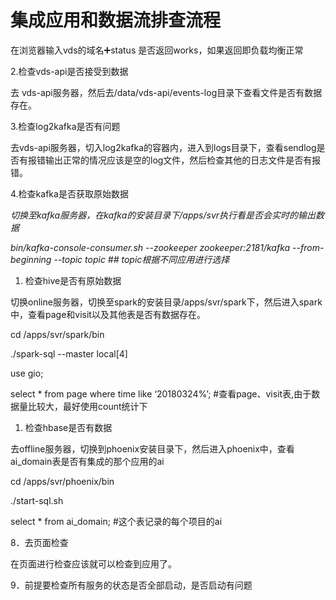 # 集成应用和数据流排查流程

在浏览器输入vds的域名➕status 是否返回works，如果返回即负载均衡正常

2.检查vds-api是否接受到数据

去 vds-api服务器，然后去/data/vds-api/events-log目录下查看文件是否有数据存在。

3.检查log2kafka是否有问题

去vds-api服务器，切入log2kafka的容器内，进入到logs目录下，查看sendlog是否有报错输出正常的情况应该是空的log文件，然后检查其他的日志文件是否有报错。

4.检查kafka是否获取原始数据

_切换至kafka服务器，在kafka的安装目录下/apps/svr执行看是否会实时的输出数据_

_bin/kafka-console-consumer.sh --zookeeper zookeeper:2181/kafka --from-beginning --topic topic \#\# topic根据不同应用进行选择_

1. 检查hive是否有原始数据

切换online服务器，切换至spark的安装目录/apps/svr/spark下，然后进入spark中，查看page和visit以及其他表是否有数据存在。

cd /apps/svr/spark/bin

./spark-sql --master local\[4\]

use gio;

select \* from page where time like ‘20180324%’; \#查看page、visit表,由于数据量比较大，最好使用count统计下

1. 检查hbase是否有数据

去offline服务器，切换到phoenix安装目录下，然后进入phoenix中，查看ai\_domain表是否有集成的那个应用的ai

cd /apps/svr/phoenix/bin

./start-sql.sh

select \* from ai\_domain; \#这个表记录的每个项目的ai

8．去页面检查

在页面进行检查应该就可以检查到应用了。

9．前提要检查所有服务的状态是否全部启动，是否启动有问题

